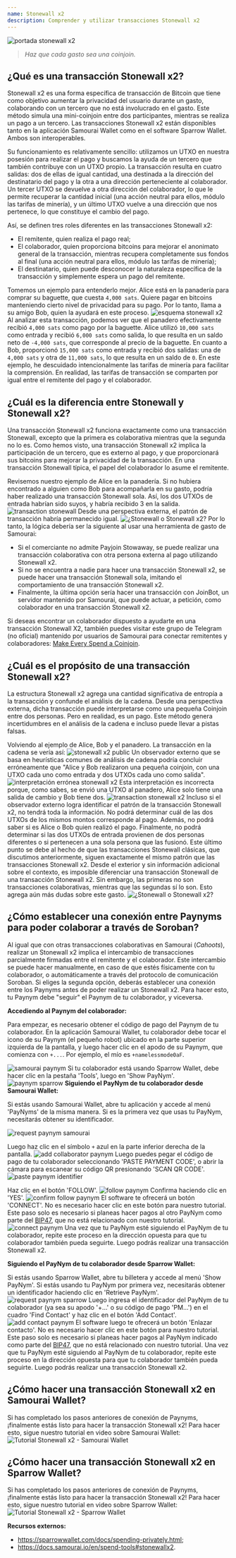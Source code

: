 ```yaml
---
name: Stonewall x2
description: Comprender y utilizar transacciones Stonewall x2
---
```

![portada stonewall x2](assets/cover.jpeg)

> *Haz que cada gasto sea una coinjoin.*

## ¿Qué es una transacción Stonewall x2?

Stonewall x2 es una forma específica de transacción de Bitcoin que tiene como objetivo aumentar la privacidad del usuario durante un gasto, colaborando con un tercero que no está involucrado en el gasto. Este método simula una mini-coinjoin entre dos participantes, mientras se realiza un pago a un tercero. Las transacciones Stonewall x2 están disponibles tanto en la aplicación Samourai Wallet como en el software Sparrow Wallet. Ambos son interoperables.

Su funcionamiento es relativamente sencillo: utilizamos un UTXO en nuestra posesión para realizar el pago y buscamos la ayuda de un tercero que también contribuye con un UTXO propio. La transacción resulta en cuatro salidas: dos de ellas de igual cantidad, una destinada a la dirección del destinatario del pago y la otra a una dirección perteneciente al colaborador. Un tercer UTXO se devuelve a otra dirección del colaborador, lo que le permite recuperar la cantidad inicial (una acción neutral para ellos, módulo las tarifas de minería), y un último UTXO vuelve a una dirección que nos pertenece, lo que constituye el cambio del pago.

Así, se definen tres roles diferentes en las transacciones Stonewall x2:
- El remitente, quien realiza el pago real;
- El colaborador, quien proporciona bitcoins para mejorar el anonimato general de la transacción, mientras recupera completamente sus fondos al final (una acción neutral para ellos, módulo las tarifas de minería);
- El destinatario, quien puede desconocer la naturaleza específica de la transacción y simplemente espera un pago del remitente.

Tomemos un ejemplo para entenderlo mejor. Alice está en la panadería para comprar su baguette, que cuesta `4,000 sats`. Quiere pagar en bitcoins manteniendo cierto nivel de privacidad para su pago. Por lo tanto, llama a su amigo Bob, quien la ayudará en este proceso.
![esquema stonewall x2](assets/es/1.png)
Al analizar esta transacción, podemos ver que el panadero efectivamente recibió `4,000 sats` como pago por la baguette. Alice utilizó `10,000 sats` como entrada y recibió `6,000 sats` como salida, lo que resulta en un saldo neto de `-4,000 sats`, que corresponde al precio de la baguette. En cuanto a Bob, proporcionó `15,000 sats` como entrada y recibió dos salidas: una de `4,000 sats` y otra de `11,000 sats`, lo que resulta en un saldo de `0`.
En este ejemplo, he descuidado intencionalmente las tarifas de minería para facilitar la comprensión. En realidad, las tarifas de transacción se comparten por igual entre el remitente del pago y el colaborador.

## ¿Cuál es la diferencia entre Stonewall y Stonewall x2?

Una transacción Stonewall x2 funciona exactamente como una transacción Stonewall, excepto que la primera es colaborativa mientras que la segunda no lo es. Como hemos visto, una transacción Stonewall x2 implica la participación de un tercero, que es externo al pago, y que proporcionará sus bitcoins para mejorar la privacidad de la transacción. En una transacción Stonewall típica, el papel del colaborador lo asume el remitente.

Revisemos nuestro ejemplo de Alice en la panadería. Si no hubiera encontrado a alguien como Bob para acompañarla en su gasto, podría haber realizado una transacción Stonewall sola. Así, los dos UTXOs de entrada habrían sido suyos, y habría recibido 3 en la salida.
![transaction stonewall](assets/es/2.png)
Desde una perspectiva externa, el patrón de transacción habría permanecido igual.
![¿Stonewall o Stonewall x2?](assets/es/5.png)
Por lo tanto, la lógica debería ser la siguiente al usar una herramienta de gasto de Samourai:
- Si el comerciante no admite Payjoin Stowaway, se puede realizar una transacción colaborativa con otra persona externa al pago utilizando Stonewall x2.
- Si no se encuentra a nadie para hacer una transacción Stonewall x2, se puede hacer una transacción Stonewall sola, imitando el comportamiento de una transacción Stonewall x2.
- Finalmente, la última opción sería hacer una transacción con JoinBot, un servidor mantenido por Samourai, que puede actuar, a petición, como colaborador en una transacción Stonewall x2.

Si deseas encontrar un colaborador dispuesto a ayudarte en una transacción Stonewall X2, también puedes visitar este grupo de Telegram (no oficial) mantenido por usuarios de Samourai para conectar remitentes y colaboradores: [Make Every Spend a Coinjoin](https://t.me/EverySpendACoinjoin).

## ¿Cuál es el propósito de una transacción Stonewall x2?

La estructura Stonewall x2 agrega una cantidad significativa de entropía a la transacción y confunde el análisis de la cadena. Desde una perspectiva externa, dicha transacción puede interpretarse como una pequeña Coinjoin entre dos personas. Pero en realidad, es un pago. Este método genera incertidumbres en el análisis de la cadena e incluso puede llevar a pistas falsas.

Volviendo al ejemplo de Alice, Bob y el panadero. La transacción en la cadena se vería así:
![stonewall x2 public](assets/es/3.png)
Un observador externo que se basa en heurísticas comunes de análisis de cadena podría concluir erróneamente que "Alice y Bob realizaron una pequeña coinjoin, con una UTXO cada uno como entrada y dos UTXOs cada uno como salida".![interpretación errónea stonewall x2](assets/es/4.png)
Esta interpretación es incorrecta porque, como sabes, se envió una UTXO al panadero, Alice solo tiene una salida de cambio y Bob tiene dos.
![transaction stonewall x2](assets/es/1.png)
Incluso si el observador externo logra identificar el patrón de la transacción Stonewall x2, no tendrá toda la información. No podrá determinar cuál de las dos UTXOs de los mismos montos corresponde al pago. Además, no podrá saber si es Alice o Bob quien realizó el pago. Finalmente, no podrá determinar si las dos UTXOs de entrada provienen de dos personas diferentes o si pertenecen a una sola persona que las fusionó. Este último punto se debe al hecho de que las transacciones Stonewall clásicas, que discutimos anteriormente, siguen exactamente el mismo patrón que las transacciones Stonewall x2. Desde el exterior y sin información adicional sobre el contexto, es imposible diferenciar una transacción Stonewall de una transacción Stonewall x2. Sin embargo, las primeras no son transacciones colaborativas, mientras que las segundas sí lo son. Esto agrega aún más dudas sobre este gasto.
![¿Stonewall o Stonewall x2?](assets/es/5.png)


## ¿Cómo establecer una conexión entre Paynyms para poder colaborar a través de Soroban?
Al igual que con otras transacciones colaborativas en Samourai (*Cahoots*), realizar un Stonewall x2 implica el intercambio de transacciones parcialmente firmadas entre el remitente y el colaborador. Este intercambio se puede hacer manualmente, en caso de que estés físicamente con tu colaborador, o automáticamente a través del protocolo de comunicación Soroban.
Si eliges la segunda opción, deberás establecer una conexión entre los Paynyms antes de poder realizar un Stonewall x2. Para hacer esto, tu Paynym debe "seguir" el Paynym de tu colaborador, y viceversa.

**Accediendo al Paynym del colaborador:**

Para empezar, es necesario obtener el código de pago del Paynym de tu colaborador. En la aplicación Samourai Wallet, tu colaborador debe tocar el icono de su Paynym (el pequeño robot) ubicado en la parte superior izquierda de la pantalla, y luego hacer clic en el apodo de su Paynym, que comienza con `+...`. Por ejemplo, el mío es `+namelessmode0aF`.

![samourai paynym](assets/es/6.png)
Si tu colaborador está usando Sparrow Wallet, debe hacer clic en la pestaña 'Tools', luego en 'Show PayNym'.![paynym sparrow](assets/es/7.png)
**Siguiendo el PayNym de tu colaborador desde Samourai Wallet:**

Si estás usando Samourai Wallet, abre tu aplicación y accede al menú 'PayNyms' de la misma manera. Si es la primera vez que usas tu PayNym, necesitarás obtener su identificador.

![request paynym samourai](assets/es/8.png)

Luego haz clic en el símbolo `+` azul en la parte inferior derecha de la pantalla.
![add collaborator paynym](assets/es/9.png)
Luego puedes pegar el código de pago de tu colaborador seleccionando 'PASTE PAYMENT CODE', o abrir la cámara para escanear su código QR presionando 'SCAN QR CODE'.
![paste paynym identifier](assets/es/10.png)

Haz clic en el botón 'FOLLOW'.
![follow paynym](assets/es/11.png)
Confirma haciendo clic en 'YES'.
![confirm follow paynym](assets/es/12.png)
El software te ofrecerá un botón 'CONNECT'. No es necesario hacer clic en este botón para nuestro tutorial. Este paso solo es necesario si planeas hacer pagos al otro PayNym como parte del [BIP47](https://planb.network/tutorials/privacy/paynym-bip47), que no está relacionado con nuestro tutorial.
![connect paynym](assets/es/13.png)
Una vez que tu PayNym esté siguiendo el PayNym de tu colaborador, repite este proceso en la dirección opuesta para que tu colaborador también pueda seguirte. Luego podrás realizar una transacción Stonewall x2.

**Siguiendo el PayNym de tu colaborador desde Sparrow Wallet:**

Si estás usando Sparrow Wallet, abre tu billetera y accede al menú 'Show PayNym'. Si estás usando tu PayNym por primera vez, necesitarás obtener un identificador haciendo clic en 'Retrieve PayNym'.
![request paynym sparrow](assets/es/14.png)
Luego ingresa el identificador del PayNym de tu colaborador (ya sea su apodo '+...' o su código de pago 'PM...') en el cuadro 'Find Contact' y haz clic en el botón 'Add Contact'.
![add contact paynym](assets/es/15.png)
El software luego te ofrecerá un botón 'Enlazar contacto'. No es necesario hacer clic en este botón para nuestro tutorial. Este paso solo es necesario si planeas hacer pagos al PayNym indicado como parte del [BIP47](https://planb.network/tutorials/privacy/paynym-bip47), que no está relacionado con nuestro tutorial.
Una vez que tu PayNym esté siguiendo al PayNym de tu colaborador, repite este proceso en la dirección opuesta para que tu colaborador también pueda seguirte. Luego podrás realizar una transacción Stonewall x2.
## ¿Cómo hacer una transacción Stonewall x2 en Samourai Wallet?
Si has completado los pasos anteriores de conexión de Paynyms, ¡finalmente estás listo para hacer la transacción Stonewall x2! Para hacer esto, sigue nuestro tutorial en video sobre Samourai Wallet:
![Tutorial Stonewall x2 - Samourai Wallet](https://youtu.be/89oYE1Hw3Fk?si=QTqUZ6IypiR6PPMr)

## ¿Cómo hacer una transacción Stonewall x2 en Sparrow Wallet?
Si has completado los pasos anteriores de conexión de Paynyms, ¡finalmente estás listo para hacer la transacción Stonewall x2! Para hacer esto, sigue nuestro tutorial en video sobre Sparrow Wallet:
![Tutorial Stonewall x2 - Sparrow Wallet](https://youtu.be/mO3Xpp34Hhk?si=bfYiTl0Gxjs9sNQq)

**Recursos externos:**
- https://sparrowwallet.com/docs/spending-privately.html;
- https://docs.samourai.io/en/spend-tools#stonewallx2.
